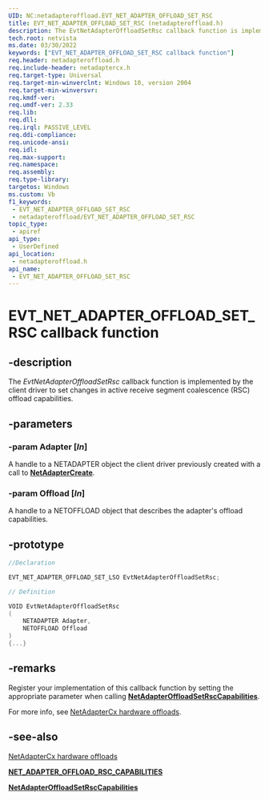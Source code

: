 ```yaml
---
UID: NC:netadapteroffload.EVT_NET_ADAPTER_OFFLOAD_SET_RSC
title: EVT_NET_ADAPTER_OFFLOAD_SET_RSC (netadapteroffload.h)
description: The EvtNetAdapterOffloadSetRsc callback function is implemented by the client driver to set changes in active receive segment coalescence (RSC) offload capabilities.
tech.root: netvista
ms.date: 03/30/2022
keywords: ["EVT_NET_ADAPTER_OFFLOAD_SET_RSC callback function"]
req.header: netadapteroffload.h
req.include-header: netadaptercx.h 
req.target-type: Universal
req.target-min-winverclnt: Windows 10, version 2004
req.target-min-winversvr: 
req.kmdf-ver: 
req.umdf-ver: 2.33 
req.lib: 
req.dll: 
req.irql: PASSIVE_LEVEL
req.ddi-compliance: 
req.unicode-ansi: 
req.idl: 
req.max-support: 
req.namespace: 
req.assembly: 
req.type-library: 
targetos: Windows
ms.custom: Vb
f1_keywords:
 - EVT_NET_ADAPTER_OFFLOAD_SET_RSC
 - netadapteroffload/EVT_NET_ADAPTER_OFFLOAD_SET_RSC
topic_type:
 - apiref
api_type:
 - UserDefined
api_location:
 - netadapteroffload.h
api_name:
 - EVT_NET_ADAPTER_OFFLOAD_SET_RSC
---
```


# EVT_NET_ADAPTER_OFFLOAD_SET_RSC callback function


## -description

The *EvtNetAdapterOffloadSetRsc* callback function is implemented by the client driver to set changes in active receive segment coalescence (RSC) offload capabilities.

## -parameters

### -param Adapter [_In_]

A handle to a NETADAPTER object the client driver previously created with a call to [**NetAdapterCreate**](../netadapter/nf-netadapter-netadaptercreate.md).

### -param Offload [_In_]

A handle to a NETOFFLOAD object that describes the adapter's offload capabilities.

## -prototype

```C++
//Declaration

EVT_NET_ADAPTER_OFFLOAD_SET_LSO EvtNetAdapterOffloadSetRsc; 

// Definition

VOID EvtNetAdapterOffloadSetRsc 
(
	NETADAPTER Adapter,
	NETOFFLOAD Offload
)
{...}

```

## -remarks

Register your implementation of this callback function by setting the appropriate parameter when calling [**NetAdapterOffloadSetRscCapabilities**](nf-netadapteroffload-netadapteroffloadsetrsccapabilities.md).

For more info, see [NetAdapterCx hardware offloads](/windows-hardware/drivers/netcx/introduction-to-hardware-offloads).

## -see-also

[NetAdapterCx hardware offloads](/windows-hardware/drivers/netcx/introduction-to-hardware-offloads)

[**NET_ADAPTER_OFFLOAD_RSC_CAPABILITIES**](ns-netadapteroffload-_net_adapter_offload_rsc_capabilities.md)

[**NetAdapterOffloadSetRscCapabilities**](nf-netadapteroffload-netadapteroffloadsetrsccapabilities.md)
